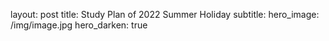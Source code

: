 layout: post
title: Study Plan of 2022 Summer Holiday
subtitle: 
hero_image: /img/image.jpg
hero_darken: true
